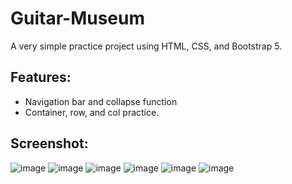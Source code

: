 ﻿# Guitar-Museum
A very simple practice project using HTML, CSS, and Bootstrap 5.

## Features:
- Navigation bar and collapse function
- Container, row, and col practice.

## Screenshot:
![image](https://github.com/user-attachments/assets/420365cf-fe4d-4c6f-ac30-3e92f54b7161)
![image](https://github.com/user-attachments/assets/1e8cc1e4-76d5-461f-9bce-9d3649839a30)
![image](https://github.com/user-attachments/assets/071e70aa-2b4d-4d4d-a59a-135f4d57ca1f)
![image](https://github.com/user-attachments/assets/fc30b98f-fff8-4f5e-afae-3d0a08935cad)
![image](https://github.com/user-attachments/assets/cc529521-2747-41a0-952b-a01fd3f028b2)
![image](https://github.com/user-attachments/assets/a6f1542a-1730-4b19-a24b-0ed57757f638)
